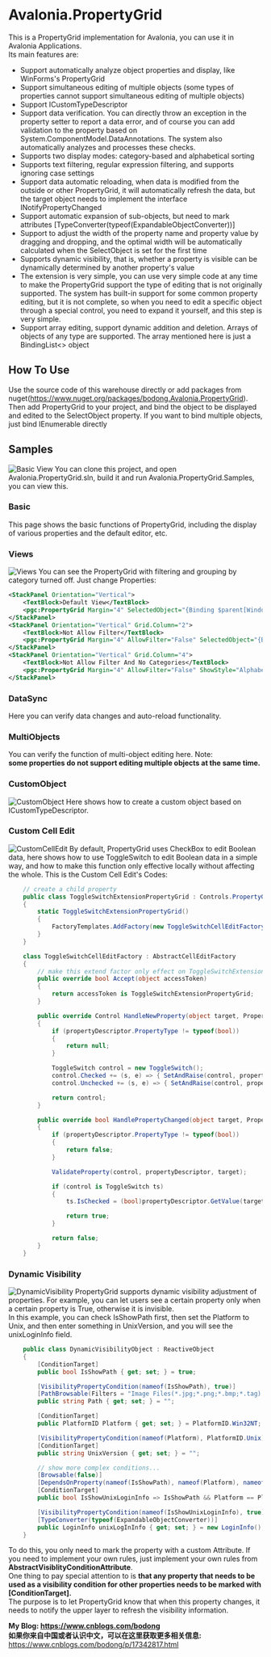 # Avalonia.PropertyGrid
This is a PropertyGrid implementation for Avalonia, you can use it in Avalonia Applications.  
Its main features are:  
* Support automatically analyze object properties and display, like WinForms's PropertyGrid
* Support simultaneous editing of multiple objects (some types of properties cannot support simultaneous 
editing of multiple objects)  
* Support ICustomTypeDescriptor
* Support data verification. You can directly throw an exception in the property setter to report a data error, and of course you can add validation to the property based on System.ComponentModel.DataAnnotations. The system also automatically analyzes and processes these checks.
* Supports two display modes: category-based and alphabetical sorting  
* Supports text filtering, regular expression filtering, and supports ignoring case settings  
* Support data automatic reloading, when data is modified from the outside or other PropertyGrid, it will automatically refresh the data, but the target object needs to implement the interface INotifyPropertyChanged
* Support automatic expansion of sub-objects, but need to mark attributes [TypeConverter(typeof(ExpandableObjectConverter))]
* Support to adjust the width of the property name and property value by dragging and dropping, and the optimal width will be automatically calculated when the SelectObject is set for the first time  
* Supports dynamic visibility, that is, whether a property is visible can be dynamically determined by another property's value
* The extension is very simple, you can use very simple code at any time to make the PropertyGrid support the type of editing that is not originally supported. The system has built-in support for some common property editing, but it is not complete, so when you need to edit a specific object through a special control, you need to expand it yourself, and this step is very simple.
* Support array editing, support dynamic addition and deletion. Arrays of objects of any type are supported. The array mentioned here is just a BindingList<> object

## How To Use
Use the source code of this warehouse directly or add packages from nuget(https://www.nuget.org/packages/bodong.Avalonia.PropertyGrid).  
Then add PropertyGrid to your project, and bind the object to be displayed and edited to the SelectObject property. If you want to bind multiple objects, just bind IEnumerable<T> directly

## Samples
![Basic View](./Docs/Images/BasicView.png)
You can clone this project, and open Avalonia.PropertyGrid.sln, build it and run Avalonia.PropertyGrid.Samples, you can view this.

### Basic
This page shows the basic functions of PropertyGrid, including the display of various properties and the default editor, etc.  

### Views
![Views](./Docs/Images/Views.png)
You can see the PropertyGrid with filtering and grouping by category turned off. Just change Properties:
```xml
<StackPanel Orientation="Vertical">
    <TextBlock>Default View</TextBlock>
    <pgc:PropertyGrid Margin="4" SelectedObject="{Binding $parent[Window].DataContext.simpleObject}"></pgc:PropertyGrid>
</StackPanel>
<StackPanel Orientation="Vertical" Grid.Column="2">
    <TextBlock>Not Allow Filter</TextBlock>
    <pgc:PropertyGrid Margin="4" AllowFilter="False" SelectedObject="{Binding $parent[Window].DataContext.simpleObject}"></pgc:PropertyGrid>
</StackPanel>
<StackPanel Orientation="Vertical" Grid.Column="4">
    <TextBlock>Not Allow Filter And No Categories</TextBlock>
    <pgc:PropertyGrid Margin="4" AllowFilter="False" ShowStyle="Alphabetic" SelectedObject="{Binding $parent[Window].DataContext.simpleObject}"></pgc:PropertyGrid>
</StackPanel>
```

### DataSync
Here you can verify data changes and auto-reload functionality.

### MultiObjects
You can verify the function of multi-object editing here. Note:   
**some properties do not support editing multiple objects at the same time.**

### CustomObject
![CustomObject](./Docs/Images/CustomObject.png)
Here shows how to create a custom object based on ICustomTypeDescriptor.

### Custom Cell Edit
![CustomCellEdit](./Docs/Images/CustomCellEdit.png)
By default, PropertyGrid uses CheckBox to edit Boolean data, here shows how to use ToggleSwitch to edit Boolean data in a simple way, and how to make this function only effective locally without affecting the whole.
This is the Custom Cell Edit's Codes:
```C#
    // create a child property
    public class ToggleSwitchExtensionPropertyGrid : Controls.PropertyGrid
    {
        static ToggleSwitchExtensionPropertyGrid()
        {
            FactoryTemplates.AddFactory(new ToggleSwitchCellEditFactory());
        }
    }

    class ToggleSwitchCellEditFactory : AbstractCellEditFactory
    {
        // make this extend factor only effect on ToggleSwitchExtensionPropertyGrid
        public override bool Accept(object accessToken)
        {
            return accessToken is ToggleSwitchExtensionPropertyGrid;
        }

        public override Control HandleNewProperty(object target, PropertyDescriptor propertyDescriptor)
        {
            if (propertyDescriptor.PropertyType != typeof(bool))
            {
                return null;
            }

            ToggleSwitch control = new ToggleSwitch();
            control.Checked += (s, e) => { SetAndRaise(control, propertyDescriptor, target, true); };
            control.Unchecked += (s, e) => { SetAndRaise(control, propertyDescriptor, target, false); };

            return control;
        }

        public override bool HandlePropertyChanged(object target, PropertyDescriptor propertyDescriptor, Control control)
        {
            if (propertyDescriptor.PropertyType != typeof(bool))
            {
                return false;
            }

            ValidateProperty(control, propertyDescriptor, target);

            if (control is ToggleSwitch ts)
            {
                ts.IsChecked = (bool)propertyDescriptor.GetValue(target);

                return true;
            }

            return false;
        }
    }
```

### Dynamic Visibility
![DynamicVisibility](./Docs/Images/DynamicVisibility.png)
PropertyGrid supports dynamic visibility adjustment of properties. For example, you can let users see a certain property only when a certain property is True, otherwise it is invisible.  
In this example, you can check IsShowPath first, then set the Platform to Unix, and then enter something in UnixVersion, and you will see the unixLoginInfo field.

```C#
    public class DynamicVisibilityObject : ReactiveObject
    {
        [ConditionTarget]
        public bool IsShowPath { get; set; } = true;

        [VisibilityPropertyCondition(nameof(IsShowPath), true)]
        [PathBrowsable(Filters = "Image Files(*.jpg;*.png;*.bmp;*.tag)|*.jpg;*.png;*.bmp;*.tag")]
        public string Path { get; set; } = "";

        [ConditionTarget]
        public PlatformID Platform { get; set; } = PlatformID.Win32NT;

        [VisibilityPropertyCondition(nameof(Platform), PlatformID.Unix)]
        [ConditionTarget]
        public string UnixVersion { get; set; } = "";

        // show more complex conditions...
        [Browsable(false)]
        [DependsOnProperty(nameof(IsShowPath), nameof(Platform), nameof(UnixVersion))]
        [ConditionTarget]
        public bool IsShowUnixLoginInfo => IsShowPath && Platform == PlatformID.Unix && UnixVersion.IsNotNullOrEmpty();

        [VisibilityPropertyCondition(nameof(IsShowUnixLoginInfo), true)]
        [TypeConverter(typeof(ExpandableObjectConverter))]
        public LoginInfo unixLogInInfo { get; set; } = new LoginInfo();
    }
```
To do this, you only need to mark the property with a custom Attribute. If you need to implement your own rules, just implement your own rules from **AbstractVisiblityConditionAttribute**.  
One thing to pay special attention to is **that any property that needs to be used as a visibility condition for other properties needs to be marked with [ConditionTarget].**   
The purpose is to let PropertyGrid know that when this property changes, it needs to notify the upper layer to refresh the visibility information.

**My Blog: https://www.cnblogs.com/bodong**  
**如果你来自中国或者认识中文，可以在这里获取更多相关信息:**  
    https://www.cnblogs.com/bodong/p/17342817.html


